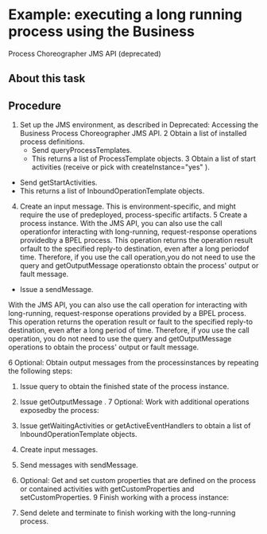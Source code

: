 <!-- image -->

# Example: executing a long running process using the Business
Process Choreographer JMS API (deprecated)

## About this task

## Procedure

1. Set up the JMS environment, as described in Deprecated: Accessing the Business Process Choreographer JMS API.
2 Obtain a list of installed process definitions.
    - Send queryProcessTemplates.
    - This returns a list of ProcessTemplate objects.
3 Obtain a list of start activities (receive or pick with createInstance="yes" ).

- Send getStartActivities.
- This returns a list of InboundOperationTemplate objects.
4. Create an input message. This is environment-specific,
and might require the use of predeployed, process-specific artifacts.
5 Create a process instance. With the JMS API, you can also use the call operationfor interacting with long-running, request-response operations providedby a BPEL process. This operation returns the operation result orfault to the specified reply-to destination, even after a long periodof time. Therefore, if you use the call operation,you do not need to use the query and getOutputMessage operationsto obtain the process' output or fault message.

- Issue a  sendMessage.

With the JMS API, you can also use the call operation
for interacting with long-running, request-response operations provided
by a BPEL process. This operation returns the operation result or
fault to the specified reply-to destination, even after a long period
of time. Therefore, if you use the call operation,
you do not need to use the query and getOutputMessage operations
to obtain the process' output or fault message.

6 Optional: Obtain output messages from the processinstances by repeating the following steps:

1. Issue query to obtain the finished
state of the process instance.
2. Issue getOutputMessage .
7 Optional: Work with additional operations exposedby the process:

1. Issue getWaitingActivities or getActiveEventHandlers to
obtain a list of InboundOperationTemplate objects.
2. Create input messages.
3. Send messages with sendMessage.
8. Optional: Get and set custom properties that
are defined on the process or contained activities with getCustomProperties and setCustomProperties.
9 Finish working with a process instance:

1. Send delete and terminate to
finish working with the long-running process.